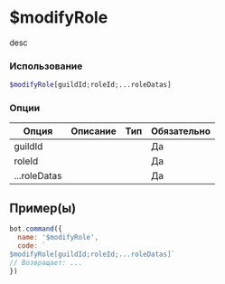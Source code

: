 # $modifyRole
desc
### Использование
```php
$modifyRole[guildId;roleId;...roleDatas]
```

### Опции

| Опция | Описание | Тип | Обязательно |
|--------|-------------|------|----------|
| guildId |  |  | Да | 
| roleId |  |  | Да | 
| ...roleDatas |  |  | Да |
## Пример(ы)

```javascript
bot.command({
  name: '$modifyRole',
  code: `
$modifyRole[guildId;roleId;...roleDatas]`
// Возвращает: ...
})
```
